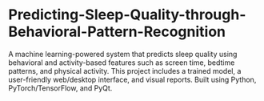 # Predicting-Sleep-Quality-through-Behavioral-Pattern-Recognition
A machine learning-powered system that predicts sleep quality using behavioral and activity-based features such as screen time, bedtime patterns, and physical activity. This project includes a trained model, a user-friendly web/desktop interface, and visual reports. Built using Python, PyTorch/TensorFlow, and PyQt.
